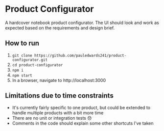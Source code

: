 # Product Configurator

A hardcover notebook product configurator. The UI should look and work as expected based on the requirements and design brief.

## How to run

1. `git clone https://github.com/pauledwards241/product-configurator.git`
2. `cd product-configurator`
3. `npm i`
4. `npm start`
5. In a browser, navigate to http://localhost:3000

## Limitations due to time constraints

- It's currently fairly specific to one product, but could be extended to handle multiple products with a bit more time
- There are no unit or integration tests :disappointed:
- Comments in the code should explain some other shortcuts I've taken
